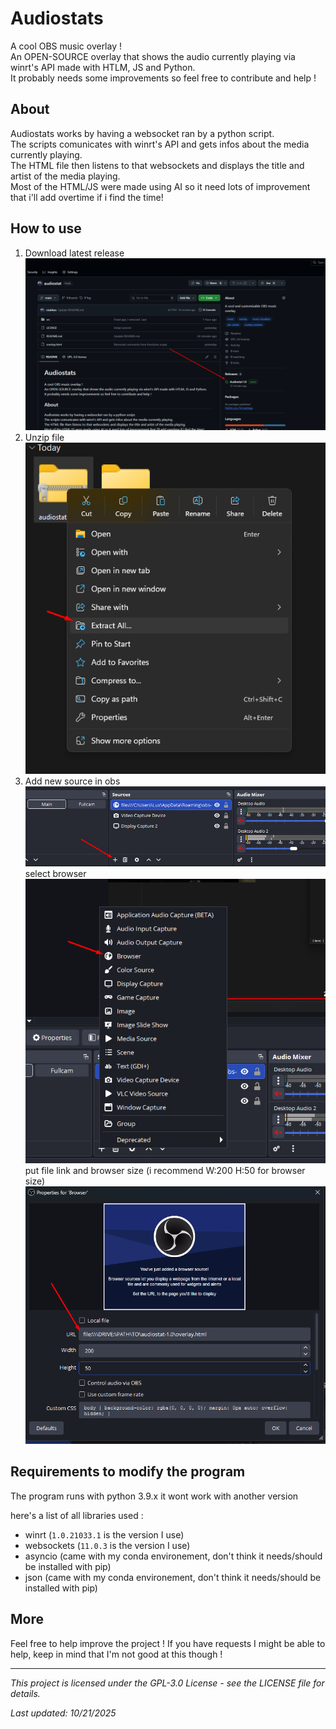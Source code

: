 # Audiostats

<p>A cool OBS music overlay !<br>
An OPEN-SOURCE overlay that shows the audio currently playing via winrt's API made with HTLM, JS and Python.<br>
It probably needs some improvements so feel free to contribute and help !
</p>

## About

<p>Audiostats works by having a websocket ran by a python script.<br>
The scripts comunicates with winrt's API and gets infos about the media currently playing.<br>
The HTML file then listens to that websockets and displays the title and artist of the media playing.<br>
Most of the HTML/JS were made using AI so it need lots of improvement that i'll add overtime if i find the time!</p>

## How to use 

1. Download latest release ![<img src="image.png" width="50"/>](Readme-assets/Screenshot_9.png "Title")
2. Unzip file
![<img src="image.png" width="50"/>](Readme-assets/Screenshot_1.png "Title")
4. Add new source in obs 
![<img src="image.png" width="50"/>](Readme-assets/Screenshot_2.png "Title")
select browser
![<img src="image.png" width="50"/>](Readme-assets/Screenshot_3.png "Title") 
put file link and browser size (i recommend W:200 H:50 for browser size) 
![<img src="image.png" width="50"/>](Readme-assets/Screenshot_4.png "Title") 

   
## Requirements to modify the program

The program runs with python 3.9.x it wont work with another version

here's a list of all libraries used :

- winrt (```1.0.21033.1``` is the version I use)
- websockets (```11.0.3``` is the version I use)
- asyncio (came with my conda environement, don't think it needs/should be installed with pip)
- json (came with my conda environement, don't think it needs/should be installed with pip)

## More

Feel free to help improve the project !
If you have requests I might be able to help, keep in mind that I'm not good at this though !

---

*This project is licensed under the GPL-3.0 License - see the LICENSE file for details.*


*Last updated: 10/21/2025*













